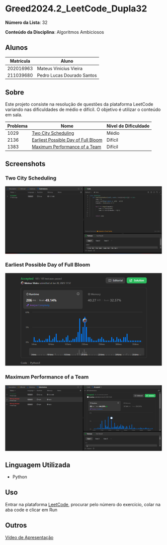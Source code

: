 # Greed2024.2_LeetCode_Dupla32

**Número da Lista**: 32

**Conteúdo da Disciplina**: Algoritmos Ambiciosos

## Alunos

| Matrícula | Aluno                      |
| --------- | -------------------------- |
| 202016963 | Mateus Vinicius Vieira     |
| 211039680 | Pedro Lucas Dourado Santos |

## Sobre

Este projeto consiste na resolução de questões da plataforma LeetCode variando nas dificuldades de médio e difícil. O objetivo é utilizar o conteúdo em sala.

| Problema | Nome                                                                                                                  | Nível de Dificuldade |
| -------- | --------------------------------------------------------------------------------------------------------------------- | -------------------- |
| 1029     | [Two City Scheduling](https://leetcode.com/problems/two-city-scheduling/description/)                                 | Médio                |
| 2136     | [Earliest Possible Day of Full Bloom](https://leetcode.com/problems/earliest-possible-day-of-full-bloom/description/) | Difícil              |
| 1383     | [Maximum Performance of a Team](https://leetcode.com/problems/maximum-performance-of-a-team/description/)             | Difícil              |

## Screenshots

### Two City Scheduling
![Print 1029](/img/1029.png)

### Earliest Possible Day of Full Bloom
![Print 2136](/img/2136.png)

### Maximum Performance of a Team
![Print 1338](/img/1338.png)

## Linguagem Utilizada

- Python

## Uso

Entrar na plataforma [LeetCode](https://leetcode.com/), procurar pelo número do exercício, colar na aba code e clicar em Run

## Outros
[Vídeo de Apresentação](https://youtu.be/Q8NJ4I_b1P0)
